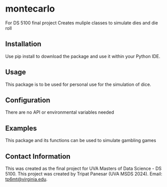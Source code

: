 # montecarlo
For DS 5100 final project
Creates muliple classes to simulate dies and die roll

## Installation
Use pip install to download the package and use it within your Python IDE.

## Usage
This package is to be used for personal use for the simulation of dice.

## Configuration
There are no API or environmental variables needed

## Examples
This package and its functions can be used to simulate gambling games

## Contact Information
This was created as the final project for UVA Masters of Data Science - DS 5100. This project was created by Tripat Panesar (UVA MSDS 2024). Email: tp6mt@virginia.edu.


